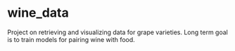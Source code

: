 # wine_data
Project on retrieving and visualizing data for grape varieties. Long term goal is to train models for pairing wine with food.
